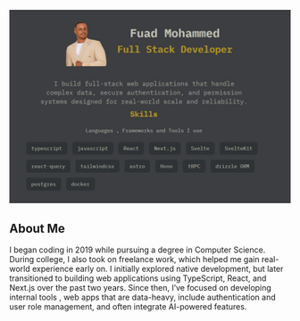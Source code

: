 ![Preview](profile-banner.jpg)

## About Me

I began coding in 2019 while pursuing a degree in Computer Science. During college, I also took on freelance work, which helped me gain real-world experience early on. I initially explored native development, but later transitioned to building web applications using TypeScript, React, and Next.js over the past two years. Since then, I’ve focused on developing internal tools , web apps that are data-heavy, include authentication and user role management, and often integrate AI-powered features.


<!--
**fuadmhd/fuadmhd** is a ✨ _special_ ✨ repository because its `README.md` (this file) appears on your GitHub profile.

Here are some ideas to get you started:

- 🔭 I’m currently working on ...
- 🌱 I’m currently learning ...
- 👯 I’m looking to collaborate on ...
- 🤔 I’m looking for help with ...
- 💬 Ask me about ...
- 📫 How to reach me: ...
- 😄 Pronouns: ...
- ⚡ Fun fact: ...
-->
